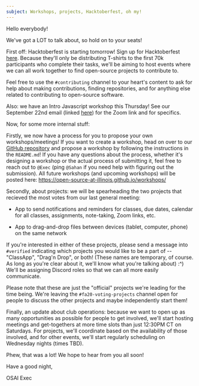 ```yaml
---
subject: Workshops, projects, Hacktoberfest, oh my!
---
```


Hello everybody!

We've got a LOT to talk about, so hold on to your seats!

First off: Hacktoberfest is starting tomorrow! Sign up for Hacktoberfest [here](https://hacktoberfest.digitalocean.com/).
Because they'll only be distributing T-shirts to the first 70k participants who complete their tasks, we'll be aiming to host events where we can all work together to find open-source projects to contribute to.

Feel free to use the `#contributing` channel to your heart's content to ask for help about making contributions, finding repositories, and for anything else related to contributing to open-source software.

Also: we have an Intro Javascript workshop this Thursday! See our September 22nd email (linked [here](https://github.com/open-source-at-illinois/email/blob/master/2020-09-22.md)) for the Zoom link and for specifics.

Now, for some more internal stuff:

Firstly, we now have a process for you to propose your own workshops/meetings! If you want to create a workshop, head on over to our [GitHub repository](https://github.com/open-source-at-illinois/workshops) and propose a workshop by following the instructions in the `README.md`! If you have any questions about the process, whether it's designing a workshop or the actual process of submitting it, feel free to reach out to `@Exec` (ping `@Sahan` if you need help with figuring out the submission). 
All future workshops (and upcoming workshops) will be posted here: <https://open-source-at-illinois.github.io/workshops/>

Secondly, about projects: we will be spearheading the two projects that recieved the most votes from our last general meeting:

- App to send notifications and reminders for classes, due dates, calendar for all classes, assignments, note-taking, Zoom links, etc.

- App to drag-and-drop files between devices (tablet, computer, phone) on the same network

If you're interested in either of these projects, please send a message into `#verified` indicating which projects you would like to be a part of -- "ClassApp", "Drag'n Drop", or both!
(These names are temporary, of course. As long as you're clear about it, we'll know what you're talking about) :^)
We'll be assigning Discord roles so that we can all more easily communicate.

Please note that these are just the "official" projects we're leading for the time being.
We're leaving the `#fa20-voting-projects` channel open for people to discuss the other projects and maybe independently start them!



Finally, an update about club operations: because we want to open up as many opportunities as possible for people to get involved, we'll start hosting meetings and get-togethers at more time slots than just 12:30PM CT on Saturdays. For projects, we'll coordinate based on the availability of those involved, and for other events, we'll start regularly scheduling on Wednesday nights (times TBD).

Phew, that was a lot! We hope to hear from you all soon!

Have a good night,

OSAI Exec

